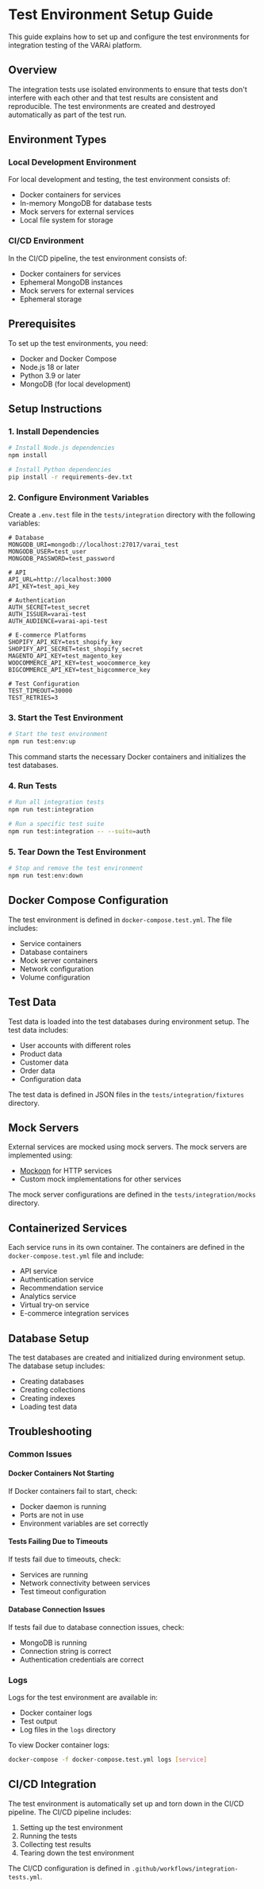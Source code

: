 # Test Environment Setup Guide

This guide explains how to set up and configure the test environments for integration testing of the VARAi platform.

## Overview

The integration tests use isolated environments to ensure that tests don't interfere with each other and that test results are consistent and reproducible. The test environments are created and destroyed automatically as part of the test run.

## Environment Types

### Local Development Environment

For local development and testing, the test environment consists of:

- Docker containers for services
- In-memory MongoDB for database tests
- Mock servers for external services
- Local file system for storage

### CI/CD Environment

In the CI/CD pipeline, the test environment consists of:

- Docker containers for services
- Ephemeral MongoDB instances
- Mock servers for external services
- Ephemeral storage

## Prerequisites

To set up the test environments, you need:

- Docker and Docker Compose
- Node.js 18 or later
- Python 3.9 or later
- MongoDB (for local development)

## Setup Instructions

### 1. Install Dependencies

```bash
# Install Node.js dependencies
npm install

# Install Python dependencies
pip install -r requirements-dev.txt
```

### 2. Configure Environment Variables

Create a `.env.test` file in the `tests/integration` directory with the following variables:

```
# Database
MONGODB_URI=mongodb://localhost:27017/varai_test
MONGODB_USER=test_user
MONGODB_PASSWORD=test_password

# API
API_URL=http://localhost:3000
API_KEY=test_api_key

# Authentication
AUTH_SECRET=test_secret
AUTH_ISSUER=varai-test
AUTH_AUDIENCE=varai-api-test

# E-commerce Platforms
SHOPIFY_API_KEY=test_shopify_key
SHOPIFY_API_SECRET=test_shopify_secret
MAGENTO_API_KEY=test_magento_key
WOOCOMMERCE_API_KEY=test_woocommerce_key
BIGCOMMERCE_API_KEY=test_bigcommerce_key

# Test Configuration
TEST_TIMEOUT=30000
TEST_RETRIES=3
```

### 3. Start the Test Environment

```bash
# Start the test environment
npm run test:env:up
```

This command starts the necessary Docker containers and initializes the test databases.

### 4. Run Tests

```bash
# Run all integration tests
npm run test:integration

# Run a specific test suite
npm run test:integration -- --suite=auth
```

### 5. Tear Down the Test Environment

```bash
# Stop and remove the test environment
npm run test:env:down
```

## Docker Compose Configuration

The test environment is defined in `docker-compose.test.yml`. The file includes:

- Service containers
- Database containers
- Mock server containers
- Network configuration
- Volume configuration

## Test Data

Test data is loaded into the test databases during environment setup. The test data includes:

- User accounts with different roles
- Product data
- Customer data
- Order data
- Configuration data

The test data is defined in JSON files in the `tests/integration/fixtures` directory.

## Mock Servers

External services are mocked using mock servers. The mock servers are implemented using:

- [Mockoon](https://mockoon.com/) for HTTP services
- Custom mock implementations for other services

The mock server configurations are defined in the `tests/integration/mocks` directory.

## Containerized Services

Each service runs in its own container. The containers are defined in the `docker-compose.test.yml` file and include:

- API service
- Authentication service
- Recommendation service
- Analytics service
- Virtual try-on service
- E-commerce integration services

## Database Setup

The test databases are created and initialized during environment setup. The database setup includes:

- Creating databases
- Creating collections
- Creating indexes
- Loading test data

## Troubleshooting

### Common Issues

#### Docker Containers Not Starting

If Docker containers fail to start, check:

- Docker daemon is running
- Ports are not in use
- Environment variables are set correctly

#### Tests Failing Due to Timeouts

If tests fail due to timeouts, check:

- Services are running
- Network connectivity between services
- Test timeout configuration

#### Database Connection Issues

If tests fail due to database connection issues, check:

- MongoDB is running
- Connection string is correct
- Authentication credentials are correct

### Logs

Logs for the test environment are available in:

- Docker container logs
- Test output
- Log files in the `logs` directory

To view Docker container logs:

```bash
docker-compose -f docker-compose.test.yml logs [service]
```

## CI/CD Integration

The test environment is automatically set up and torn down in the CI/CD pipeline. The CI/CD pipeline includes:

1. Setting up the test environment
2. Running the tests
3. Collecting test results
4. Tearing down the test environment

The CI/CD configuration is defined in `.github/workflows/integration-tests.yml`.